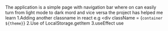 The application is a simple page with navigation bar  where on can easily turn from light mode to dark mord and vice versa
the project has helped me learn 
1.Adding another classname in react e.g <div className = {`container ${theme}`}
2.Use of LocalStorage.getItem
3.useEffect use
